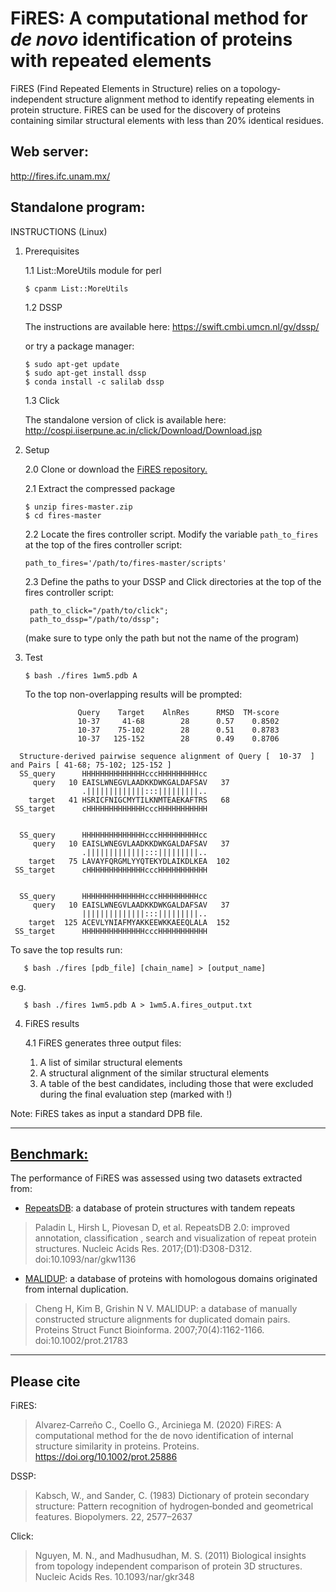#               FiRES: A computational method for *de novo* identification of proteins with repeated elements    	#

FiRES (Find Repeated Elements in Structure) relies on a topology-independent structure alignment method to identify repeating elements in protein structure.
FiRES can be used for the discovery of proteins containing similar structural elements with less than 20% identical residues.

## Web server: 
http://fires.ifc.unam.mx/

## Standalone program:
INSTRUCTIONS 
(Linux)

1. Prerequisites

   1.1 List::MoreUtils module for perl
   
       $ cpanm List::MoreUtils
   
   1.2 DSSP
   
     The instructions are available here: https://swift.cmbi.umcn.nl/gv/dssp/
     
     or try a package manager:
 
       $ sudo apt-get update
       $ sudo apt-get install dssp
       $ conda install -c salilab dssp

   1.3 Click

      The standalone version of click is available here:
       http://cospi.iiserpune.ac.in/click/Download/Download.jsp


2. Setup
  
   2.0 Clone or download the [FiRES repository.](https://github.com/Claualvarez/fires.git)

   2.1 Extract the compressed package
      
       $ unzip fires-master.zip
       $ cd fires-master

   2.2 Locate the fires controller script. 
       Modify the variable `path_to_fires` at the top of the fires controller script:

       path_to_fires='/path/to/fires-master/scripts'

   2.3 Define the paths to your DSSP and Click directories at the top of the fires controller script:
   
        path_to_click="/path/to/click";
        path_to_dssp="/path/to/dssp";

   (make sure to type only the path but not the name of the program)

3. Test

       $ bash ./fires 1wm5.pdb A
       
   To the top non-overlapping results will be prompted:
   
```   1.      GlobalScore= 72.775     Query: [ 10-37 ]        Pair(s): [ 41-68; 75-102; 125-152 ]
               Query    Target    AlnRes      RMSD  TM-score
               10-37     41-68        28      0.57    0.8502
               10-37    75-102        28      0.51    0.8783
               10-37   125-152        28      0.49    0.8706

  Structure-derived pairwise sequence alignment of Query [  10-37  ] and Pairs [ 41-68; 75-102; 125-152 ]
  SS_query      HHHHHHHHHHHHHHcccHHHHHHHHHcc
     query   10 EAISLWNEGVLAADKKDWKGALDAFSAV   37 
                .|||||||||||||:::|||||||||..
    target   41 HSRICFNIGCMYTILKNMTEAEKAFTRS   68 
 SS_target      cHHHHHHHHHHHHHcccHHHHHHHHHHH


  SS_query      HHHHHHHHHHHHHHcccHHHHHHHHHcc
     query   10 EAISLWNEGVLAADKKDWKGALDAFSAV   37 
                .|||||||||||||:::|||||||||..
    target   75 LAVAYFQRGMLYYQTEKYDLAIKDLKEA  102 
 SS_target      cHHHHHHHHHHHHHcccHHHHHHHHHHH


  SS_query      HHHHHHHHHHHHHHcccHHHHHHHHHcc
     query   10 EAISLWNEGVLAADKKDWKGALDAFSAV   37 
                ||||||||||||||:::|||||||||..
    target  125 ACEVLYNIAFMYAKKEEWKKAEEQLALA  152 
 SS_target      HHHHHHHHHHHHHHcccHHHHHHHHHHH
```   

   To save the top results run:
   
       $ bash ./fires [pdb_file] [chain_name] > [output_name]
       
   e.g.
   
       $ bash ./fires 1wm5.pdb A > 1wm5.A.fires_output.txt

4. FiRES results

   4.1 FiRES generates three output files:
      1. A list of similar structural elements
      2. A structural alignment of the similar structural elements
      3. A table of the best candidates, including those that were 
	 excluded during the final evaluation step (marked with !)
	 

Note: FiRES takes as input a standard DPB file. 

______________________________________________________
## [Benchmark:](https://github.com/Claualvarez/Internal_structure_similarity_benchmark)
The performance of FiRES was assessed using two datasets extracted from: 
- [RepeatsDB](https://github.com/Claualvarez/Internal_structure_similarity_benchmark/blob/master/RepeatsDB/RepeatsDB_reference_units.tsv): a database of protein structures with tandem repeats
>Paladin L, Hirsh L, Piovesan D, et al. RepeatsDB 2.0: improved annotation,
classification , search and visualization of repeat protein structures.
Nucleic Acids Res. 2017;(D1):D308-D312. doi:10.1093/nar/gkw1136
- [MALIDUP](https://github.com/Claualvarez/Internal_structure_similarity_benchmark/blob/master/MALIDUP_set/MALIDUP_reference_units.tsv): 
a database of proteins with homologous domains originated from internal duplication.
>Cheng H, Kim B, Grishin N V. MALIDUP: a database of manually constructed
structure alignments for duplicated domain pairs. Proteins Struct Funct Bioinforma.
2007;70(4):1162-1166. doi:10.1002/prot.21783

______________________________________________________
## Please cite

FiRES:
>Alvarez‐Carreño C., Coello G., Arciniega M. (2020) FiRES: A computational method for 
the de novo identification of internal structure similarity in proteins. Proteins.
https://doi.org/10.1002/prot.25886

DSSP:
>Kabsch, W., and Sander, C. (1983) Dictionary of protein secondary structure: Pattern
recognition of hydrogen‐bonded and geometrical features. Biopolymers. 22, 2577–2637

Click:
>Nguyen, M. N., and Madhusudhan, M. S. (2011) Biological insights from topology
independent comparison of protein 3D structures. Nucleic Acids Res. 10.1093/nar/gkr348
